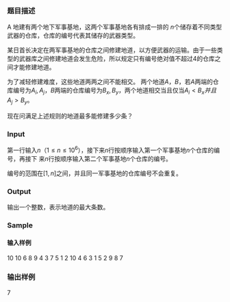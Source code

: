 ### 题目描述
A 地建有两个地下军事基地，这两个军事基地各有排成一排的 $n$个储存着不同类型武器的仓库，仓库的编号代表其储存的武器类型。

某日首长决定在两军事基地的仓库之间修建地道，以方便武器的运输。由于一些类型的武器库之间修建地道会发生危险，所以规定只有编号绝对值不超过$4$的仓库之间才能修建地道。

为了减轻修建难度，这些地道两两之间不能相交。
两个地道$A$，$B$，若$A$两端的仓库编号为$A_i,A_j$，$B$两端的仓库编号为$B_x,B_y$，两个地道相交当且仅当$A_i < B_x 并且A_j>B_y$。

现在问满足上述规则的地道最多能修建多少条？


### Input
第一行输入$n$（$1\le n\leq10^6$），接下来$n$行按顺序输入第一个军事基地$n$个仓库的编号，再接下
来$n$行按顺序输入第二个军事基地$n$个仓库的编号。

编号的范围在$[1,n]$之间，并且同一军事基地的仓库编号不会重复。

### Output
输出一个整数，表示地道的最大条数。

### Sample
#### 输入样例
10
10
6
8
9
4
3
7
5
1
2
10
4
6
3
1
5
2
9
8
7
### 输出样例
7

